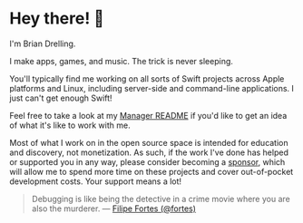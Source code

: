 # Hey there! 👋

I'm Brian Drelling.

I make apps, games, and music. The trick is never sleeping.

You'll typically find me working on all sorts of Swift projects across Apple platforms and Linux, including server-side and command-line applications. I just can't get enough Swift!

Feel free to take a look at my [Manager README](https://github.com/bdrelling/manager_readme) if you'd like to get an idea of what it's like to work with me.

Most of what I work on in the open source space is intended for education and discovery, not monetization. As such, if the work I've done has helped or supported you in any way, please consider becoming a [sponsor](https://github.com/sponsors/bdrelling), which will allow me to spend more time on these projects and cover out-of-pocket development costs. Your support means a lot!

> Debugging is like being the detective in a crime movie where you are also the murderer.
> &mdash; [Filipe Fortes (@fortes)](https://twitter.com/fortes/status/399339918213652480)
